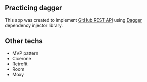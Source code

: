 ## Practicing dagger
This app was created to implement [GitHub REST API](https://docs.github.com/en/rest) using [Dagger](https://github.com/google/dagger) dependency injector library.

## Other techs
- MVP pattern
- Cicerone
- Retrofit
- Room
- Moxy
